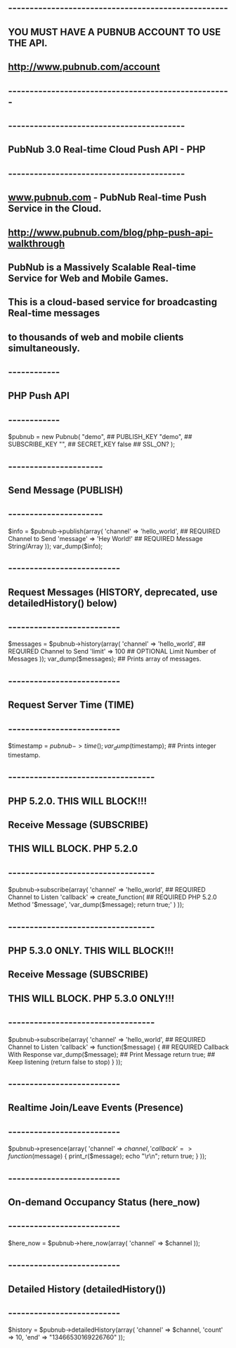 ## ---------------------------------------------------
##
## YOU MUST HAVE A PUBNUB ACCOUNT TO USE THE API.
## http://www.pubnub.com/account
##
## ----------------------------------------------------

## -----------------------------------------
## PubNub 3.0 Real-time Cloud Push API - PHP
## -----------------------------------------
##
## www.pubnub.com - PubNub Real-time Push Service in the Cloud. 
## http://www.pubnub.com/blog/php-push-api-walkthrough
##
## PubNub is a Massively Scalable Real-time Service for Web and Mobile Games.
## This is a cloud-based service for broadcasting Real-time messages
## to thousands of web and mobile clients simultaneously.

## ------------
## PHP Push API
## ------------
$pubnub = new Pubnub(
    "demo",  ## PUBLISH_KEY
    "demo",  ## SUBSCRIBE_KEY
    "",      ## SECRET_KEY
    false    ## SSL_ON?
);

## ----------------------
## Send Message (PUBLISH)
## ----------------------
$info = $pubnub->publish(array(
    'channel' => 'hello_world', ## REQUIRED Channel to Send
    'message' => 'Hey World!'   ## REQUIRED Message String/Array
));
var_dump($info);

## --------------------------
## Request Messages (HISTORY, deprecated, use detailedHistory() below)
## --------------------------
$messages = $pubnub->history(array(
    'channel' => 'hello_world',  ## REQUIRED Channel to Send
    'limit'   => 100             ## OPTIONAL Limit Number of Messages
));
var_dump($messages);             ## Prints array of messages.

## --------------------------
## Request Server Time (TIME)
## --------------------------
$timestamp = $pubnub->time();
var_dump($timestamp);            ## Prints integer timestamp.

## ----------------------------------
## PHP 5.2.0. THIS WILL BLOCK!!!
## Receive Message (SUBSCRIBE)
## THIS WILL BLOCK. PHP 5.2.0
## ----------------------------------
$pubnub->subscribe(array(
    'channel'  => 'hello_world',        ## REQUIRED Channel to Listen
    'callback' => create_function(      ## REQUIRED PHP 5.2.0 Method
        '$message',
        'var_dump($message); return true;'
    )
));


## ----------------------------------
## PHP 5.3.0 ONLY. THIS WILL BLOCK!!!
## Receive Message (SUBSCRIBE)
## THIS WILL BLOCK. PHP 5.3.0 ONLY!!!
## ----------------------------------
$pubnub->subscribe(array(
    'channel'  => 'hello_world',        ## REQUIRED Channel to Listen
    'callback' => function($message) {  ## REQUIRED Callback With Response
        var_dump($message);  ## Print Message
        return true;         ## Keep listening (return false to stop)
    }
));

## --------------------------
## Realtime Join/Leave Events (Presence)
## --------------------------
$pubnub->presence(array(
    'channel'  => $channel,
    'callback' => function($message) {
        print_r($message);
		echo "\r\n";
        return true;
    }
));

## --------------------------
## On-demand Occupancy Status (here_now)
## --------------------------
$here_now = $pubnub->here_now(array(
    'channel' => $channel
));

## --------------------------
## Detailed History (detailedHistory())
## --------------------------
$history = $pubnub->detailedHistory(array(
    'channel' => $channel,
    'count'   => 10,
    'end'   => "13466530169226760"
));
